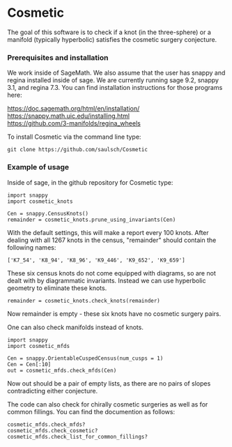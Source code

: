 # Cosmetic

The goal of this software is to check if a knot (in the three-sphere)
or a manifold (typically hyperbolic) satisfies the cosmetic surgery
conjecture.

### Prerequisites and installation

We work inside of SageMath.
We also assume that the user has snappy and regina installed inside of sage.
We are currently running sage 9.2, snappy 3.1, and regina 7.3.
You can find installation instructions for those programs here:

https://doc.sagemath.org/html/en/installation/  \
https://snappy.math.uic.edu/installing.html  \
https://github.com/3-manifolds/regina_wheels

To install Cosmetic via the command line type:

```
git clone https://github.com/saulsch/Cosmetic
```

### Example of usage

Inside of sage, in the github repository for Cosmetic type:

```
import snappy
import cosmetic_knots

Cen = snappy.CensusKnots()
remainder = cosmetic_knots.prune_using_invariants(Cen)
```

With the default settings, this will make a report every 100 knots.
After dealing with all 1267 knots in the census, "remainder" should
contain the following names:

```
['K7_54', 'K8_94', 'K8_96', 'K9_446', 'K9_652', 'K9_659']
```

These six census knots do not come equipped with diagrams, so are not
dealt with by diagrammatic invariants.  Instead we can use hyperbolic
geometry to eliminate these knots.

```
remainder = cosmetic_knots.check_knots(remainder)
```

Now remainder is empty - these six knots have no cosmetic surgery
pairs.

One can also check manifolds instead of knots.

```
import snappy
import cosmetic_mfds

Cen = snappy.OrientableCuspedCensus(num_cusps = 1)
Cen = Cen[:10]
out = cosmetic_mfds.check_mfds(Cen)
```

Now out should be a pair of empty lists, as there are no pairs of
slopes contradicting either conjecture.

The code can also check for chirally cosmetic surgeries as well as for
common fillings.  You can find the documention as follows:

```
cosmetic_mfds.check_mfds?
cosmetic_mfds.check_cosmetic?
cosmetic_mfds.check_list_for_common_fillings?
```